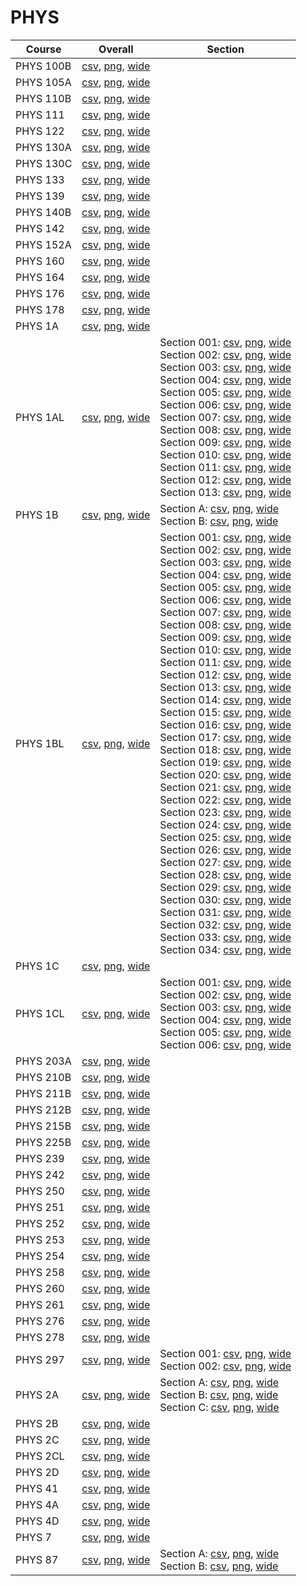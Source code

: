 # PHYS

| Course | Overall | Section |
| ------ | ------- | ------- |
| PHYS 100B | [csv](https://github.com/UCSD-Historical-Enrollment-Data/2024Winter/blob/main/overall/PHYS%20100B.csv), [png](https://raw.githubusercontent.com/UCSD-Historical-Enrollment-Data/2024Winter/main/plot_overall/PHYS%20100B.png), [wide](https://raw.githubusercontent.com/UCSD-Historical-Enrollment-Data/2024Winter/main/plot_overall_wide/PHYS%20100B.png) |  |
| PHYS 105A | [csv](https://github.com/UCSD-Historical-Enrollment-Data/2024Winter/blob/main/overall/PHYS%20105A.csv), [png](https://raw.githubusercontent.com/UCSD-Historical-Enrollment-Data/2024Winter/main/plot_overall/PHYS%20105A.png), [wide](https://raw.githubusercontent.com/UCSD-Historical-Enrollment-Data/2024Winter/main/plot_overall_wide/PHYS%20105A.png) |  |
| PHYS 110B | [csv](https://github.com/UCSD-Historical-Enrollment-Data/2024Winter/blob/main/overall/PHYS%20110B.csv), [png](https://raw.githubusercontent.com/UCSD-Historical-Enrollment-Data/2024Winter/main/plot_overall/PHYS%20110B.png), [wide](https://raw.githubusercontent.com/UCSD-Historical-Enrollment-Data/2024Winter/main/plot_overall_wide/PHYS%20110B.png) |  |
| PHYS 111 | [csv](https://github.com/UCSD-Historical-Enrollment-Data/2024Winter/blob/main/overall/PHYS%20111.csv), [png](https://raw.githubusercontent.com/UCSD-Historical-Enrollment-Data/2024Winter/main/plot_overall/PHYS%20111.png), [wide](https://raw.githubusercontent.com/UCSD-Historical-Enrollment-Data/2024Winter/main/plot_overall_wide/PHYS%20111.png) |  |
| PHYS 122 | [csv](https://github.com/UCSD-Historical-Enrollment-Data/2024Winter/blob/main/overall/PHYS%20122.csv), [png](https://raw.githubusercontent.com/UCSD-Historical-Enrollment-Data/2024Winter/main/plot_overall/PHYS%20122.png), [wide](https://raw.githubusercontent.com/UCSD-Historical-Enrollment-Data/2024Winter/main/plot_overall_wide/PHYS%20122.png) |  |
| PHYS 130A | [csv](https://github.com/UCSD-Historical-Enrollment-Data/2024Winter/blob/main/overall/PHYS%20130A.csv), [png](https://raw.githubusercontent.com/UCSD-Historical-Enrollment-Data/2024Winter/main/plot_overall/PHYS%20130A.png), [wide](https://raw.githubusercontent.com/UCSD-Historical-Enrollment-Data/2024Winter/main/plot_overall_wide/PHYS%20130A.png) |  |
| PHYS 130C | [csv](https://github.com/UCSD-Historical-Enrollment-Data/2024Winter/blob/main/overall/PHYS%20130C.csv), [png](https://raw.githubusercontent.com/UCSD-Historical-Enrollment-Data/2024Winter/main/plot_overall/PHYS%20130C.png), [wide](https://raw.githubusercontent.com/UCSD-Historical-Enrollment-Data/2024Winter/main/plot_overall_wide/PHYS%20130C.png) |  |
| PHYS 133 | [csv](https://github.com/UCSD-Historical-Enrollment-Data/2024Winter/blob/main/overall/PHYS%20133.csv), [png](https://raw.githubusercontent.com/UCSD-Historical-Enrollment-Data/2024Winter/main/plot_overall/PHYS%20133.png), [wide](https://raw.githubusercontent.com/UCSD-Historical-Enrollment-Data/2024Winter/main/plot_overall_wide/PHYS%20133.png) |  |
| PHYS 139 | [csv](https://github.com/UCSD-Historical-Enrollment-Data/2024Winter/blob/main/overall/PHYS%20139.csv), [png](https://raw.githubusercontent.com/UCSD-Historical-Enrollment-Data/2024Winter/main/plot_overall/PHYS%20139.png), [wide](https://raw.githubusercontent.com/UCSD-Historical-Enrollment-Data/2024Winter/main/plot_overall_wide/PHYS%20139.png) |  |
| PHYS 140B | [csv](https://github.com/UCSD-Historical-Enrollment-Data/2024Winter/blob/main/overall/PHYS%20140B.csv), [png](https://raw.githubusercontent.com/UCSD-Historical-Enrollment-Data/2024Winter/main/plot_overall/PHYS%20140B.png), [wide](https://raw.githubusercontent.com/UCSD-Historical-Enrollment-Data/2024Winter/main/plot_overall_wide/PHYS%20140B.png) |  |
| PHYS 142 | [csv](https://github.com/UCSD-Historical-Enrollment-Data/2024Winter/blob/main/overall/PHYS%20142.csv), [png](https://raw.githubusercontent.com/UCSD-Historical-Enrollment-Data/2024Winter/main/plot_overall/PHYS%20142.png), [wide](https://raw.githubusercontent.com/UCSD-Historical-Enrollment-Data/2024Winter/main/plot_overall_wide/PHYS%20142.png) |  |
| PHYS 152A | [csv](https://github.com/UCSD-Historical-Enrollment-Data/2024Winter/blob/main/overall/PHYS%20152A.csv), [png](https://raw.githubusercontent.com/UCSD-Historical-Enrollment-Data/2024Winter/main/plot_overall/PHYS%20152A.png), [wide](https://raw.githubusercontent.com/UCSD-Historical-Enrollment-Data/2024Winter/main/plot_overall_wide/PHYS%20152A.png) |  |
| PHYS 160 | [csv](https://github.com/UCSD-Historical-Enrollment-Data/2024Winter/blob/main/overall/PHYS%20160.csv), [png](https://raw.githubusercontent.com/UCSD-Historical-Enrollment-Data/2024Winter/main/plot_overall/PHYS%20160.png), [wide](https://raw.githubusercontent.com/UCSD-Historical-Enrollment-Data/2024Winter/main/plot_overall_wide/PHYS%20160.png) |  |
| PHYS 164 | [csv](https://github.com/UCSD-Historical-Enrollment-Data/2024Winter/blob/main/overall/PHYS%20164.csv), [png](https://raw.githubusercontent.com/UCSD-Historical-Enrollment-Data/2024Winter/main/plot_overall/PHYS%20164.png), [wide](https://raw.githubusercontent.com/UCSD-Historical-Enrollment-Data/2024Winter/main/plot_overall_wide/PHYS%20164.png) |  |
| PHYS 176 | [csv](https://github.com/UCSD-Historical-Enrollment-Data/2024Winter/blob/main/overall/PHYS%20176.csv), [png](https://raw.githubusercontent.com/UCSD-Historical-Enrollment-Data/2024Winter/main/plot_overall/PHYS%20176.png), [wide](https://raw.githubusercontent.com/UCSD-Historical-Enrollment-Data/2024Winter/main/plot_overall_wide/PHYS%20176.png) |  |
| PHYS 178 | [csv](https://github.com/UCSD-Historical-Enrollment-Data/2024Winter/blob/main/overall/PHYS%20178.csv), [png](https://raw.githubusercontent.com/UCSD-Historical-Enrollment-Data/2024Winter/main/plot_overall/PHYS%20178.png), [wide](https://raw.githubusercontent.com/UCSD-Historical-Enrollment-Data/2024Winter/main/plot_overall_wide/PHYS%20178.png) |  |
| PHYS 1A | [csv](https://github.com/UCSD-Historical-Enrollment-Data/2024Winter/blob/main/overall/PHYS%201A.csv), [png](https://raw.githubusercontent.com/UCSD-Historical-Enrollment-Data/2024Winter/main/plot_overall/PHYS%201A.png), [wide](https://raw.githubusercontent.com/UCSD-Historical-Enrollment-Data/2024Winter/main/plot_overall_wide/PHYS%201A.png) |  |
| PHYS 1AL | [csv](https://github.com/UCSD-Historical-Enrollment-Data/2024Winter/blob/main/overall/PHYS%201AL.csv), [png](https://raw.githubusercontent.com/UCSD-Historical-Enrollment-Data/2024Winter/main/plot_overall/PHYS%201AL.png), [wide](https://raw.githubusercontent.com/UCSD-Historical-Enrollment-Data/2024Winter/main/plot_overall_wide/PHYS%201AL.png) | Section 001: [csv](https://github.com/UCSD-Historical-Enrollment-Data/2024Winter/blob/main/section/PHYS%201AL_001.csv), [png](https://raw.githubusercontent.com/UCSD-Historical-Enrollment-Data/2024Winter/main/plot_section/PHYS%201AL_001.png), [wide](https://raw.githubusercontent.com/UCSD-Historical-Enrollment-Data/2024Winter/main/plot_section_wide/PHYS%201AL_001.png)<br>Section 002: [csv](https://github.com/UCSD-Historical-Enrollment-Data/2024Winter/blob/main/section/PHYS%201AL_002.csv), [png](https://raw.githubusercontent.com/UCSD-Historical-Enrollment-Data/2024Winter/main/plot_section/PHYS%201AL_002.png), [wide](https://raw.githubusercontent.com/UCSD-Historical-Enrollment-Data/2024Winter/main/plot_section_wide/PHYS%201AL_002.png)<br>Section 003: [csv](https://github.com/UCSD-Historical-Enrollment-Data/2024Winter/blob/main/section/PHYS%201AL_003.csv), [png](https://raw.githubusercontent.com/UCSD-Historical-Enrollment-Data/2024Winter/main/plot_section/PHYS%201AL_003.png), [wide](https://raw.githubusercontent.com/UCSD-Historical-Enrollment-Data/2024Winter/main/plot_section_wide/PHYS%201AL_003.png)<br>Section 004: [csv](https://github.com/UCSD-Historical-Enrollment-Data/2024Winter/blob/main/section/PHYS%201AL_004.csv), [png](https://raw.githubusercontent.com/UCSD-Historical-Enrollment-Data/2024Winter/main/plot_section/PHYS%201AL_004.png), [wide](https://raw.githubusercontent.com/UCSD-Historical-Enrollment-Data/2024Winter/main/plot_section_wide/PHYS%201AL_004.png)<br>Section 005: [csv](https://github.com/UCSD-Historical-Enrollment-Data/2024Winter/blob/main/section/PHYS%201AL_005.csv), [png](https://raw.githubusercontent.com/UCSD-Historical-Enrollment-Data/2024Winter/main/plot_section/PHYS%201AL_005.png), [wide](https://raw.githubusercontent.com/UCSD-Historical-Enrollment-Data/2024Winter/main/plot_section_wide/PHYS%201AL_005.png)<br>Section 006: [csv](https://github.com/UCSD-Historical-Enrollment-Data/2024Winter/blob/main/section/PHYS%201AL_006.csv), [png](https://raw.githubusercontent.com/UCSD-Historical-Enrollment-Data/2024Winter/main/plot_section/PHYS%201AL_006.png), [wide](https://raw.githubusercontent.com/UCSD-Historical-Enrollment-Data/2024Winter/main/plot_section_wide/PHYS%201AL_006.png)<br>Section 007: [csv](https://github.com/UCSD-Historical-Enrollment-Data/2024Winter/blob/main/section/PHYS%201AL_007.csv), [png](https://raw.githubusercontent.com/UCSD-Historical-Enrollment-Data/2024Winter/main/plot_section/PHYS%201AL_007.png), [wide](https://raw.githubusercontent.com/UCSD-Historical-Enrollment-Data/2024Winter/main/plot_section_wide/PHYS%201AL_007.png)<br>Section 008: [csv](https://github.com/UCSD-Historical-Enrollment-Data/2024Winter/blob/main/section/PHYS%201AL_008.csv), [png](https://raw.githubusercontent.com/UCSD-Historical-Enrollment-Data/2024Winter/main/plot_section/PHYS%201AL_008.png), [wide](https://raw.githubusercontent.com/UCSD-Historical-Enrollment-Data/2024Winter/main/plot_section_wide/PHYS%201AL_008.png)<br>Section 009: [csv](https://github.com/UCSD-Historical-Enrollment-Data/2024Winter/blob/main/section/PHYS%201AL_009.csv), [png](https://raw.githubusercontent.com/UCSD-Historical-Enrollment-Data/2024Winter/main/plot_section/PHYS%201AL_009.png), [wide](https://raw.githubusercontent.com/UCSD-Historical-Enrollment-Data/2024Winter/main/plot_section_wide/PHYS%201AL_009.png)<br>Section 010: [csv](https://github.com/UCSD-Historical-Enrollment-Data/2024Winter/blob/main/section/PHYS%201AL_010.csv), [png](https://raw.githubusercontent.com/UCSD-Historical-Enrollment-Data/2024Winter/main/plot_section/PHYS%201AL_010.png), [wide](https://raw.githubusercontent.com/UCSD-Historical-Enrollment-Data/2024Winter/main/plot_section_wide/PHYS%201AL_010.png)<br>Section 011: [csv](https://github.com/UCSD-Historical-Enrollment-Data/2024Winter/blob/main/section/PHYS%201AL_011.csv), [png](https://raw.githubusercontent.com/UCSD-Historical-Enrollment-Data/2024Winter/main/plot_section/PHYS%201AL_011.png), [wide](https://raw.githubusercontent.com/UCSD-Historical-Enrollment-Data/2024Winter/main/plot_section_wide/PHYS%201AL_011.png)<br>Section 012: [csv](https://github.com/UCSD-Historical-Enrollment-Data/2024Winter/blob/main/section/PHYS%201AL_012.csv), [png](https://raw.githubusercontent.com/UCSD-Historical-Enrollment-Data/2024Winter/main/plot_section/PHYS%201AL_012.png), [wide](https://raw.githubusercontent.com/UCSD-Historical-Enrollment-Data/2024Winter/main/plot_section_wide/PHYS%201AL_012.png)<br>Section 013: [csv](https://github.com/UCSD-Historical-Enrollment-Data/2024Winter/blob/main/section/PHYS%201AL_013.csv), [png](https://raw.githubusercontent.com/UCSD-Historical-Enrollment-Data/2024Winter/main/plot_section/PHYS%201AL_013.png), [wide](https://raw.githubusercontent.com/UCSD-Historical-Enrollment-Data/2024Winter/main/plot_section_wide/PHYS%201AL_013.png) |
| PHYS 1B | [csv](https://github.com/UCSD-Historical-Enrollment-Data/2024Winter/blob/main/overall/PHYS%201B.csv), [png](https://raw.githubusercontent.com/UCSD-Historical-Enrollment-Data/2024Winter/main/plot_overall/PHYS%201B.png), [wide](https://raw.githubusercontent.com/UCSD-Historical-Enrollment-Data/2024Winter/main/plot_overall_wide/PHYS%201B.png) | Section A: [csv](https://github.com/UCSD-Historical-Enrollment-Data/2024Winter/blob/main/section/PHYS%201B_A.csv), [png](https://raw.githubusercontent.com/UCSD-Historical-Enrollment-Data/2024Winter/main/plot_section/PHYS%201B_A.png), [wide](https://raw.githubusercontent.com/UCSD-Historical-Enrollment-Data/2024Winter/main/plot_section_wide/PHYS%201B_A.png)<br>Section B: [csv](https://github.com/UCSD-Historical-Enrollment-Data/2024Winter/blob/main/section/PHYS%201B_B.csv), [png](https://raw.githubusercontent.com/UCSD-Historical-Enrollment-Data/2024Winter/main/plot_section/PHYS%201B_B.png), [wide](https://raw.githubusercontent.com/UCSD-Historical-Enrollment-Data/2024Winter/main/plot_section_wide/PHYS%201B_B.png) |
| PHYS 1BL | [csv](https://github.com/UCSD-Historical-Enrollment-Data/2024Winter/blob/main/overall/PHYS%201BL.csv), [png](https://raw.githubusercontent.com/UCSD-Historical-Enrollment-Data/2024Winter/main/plot_overall/PHYS%201BL.png), [wide](https://raw.githubusercontent.com/UCSD-Historical-Enrollment-Data/2024Winter/main/plot_overall_wide/PHYS%201BL.png) | Section 001: [csv](https://github.com/UCSD-Historical-Enrollment-Data/2024Winter/blob/main/section/PHYS%201BL_001.csv), [png](https://raw.githubusercontent.com/UCSD-Historical-Enrollment-Data/2024Winter/main/plot_section/PHYS%201BL_001.png), [wide](https://raw.githubusercontent.com/UCSD-Historical-Enrollment-Data/2024Winter/main/plot_section_wide/PHYS%201BL_001.png)<br>Section 002: [csv](https://github.com/UCSD-Historical-Enrollment-Data/2024Winter/blob/main/section/PHYS%201BL_002.csv), [png](https://raw.githubusercontent.com/UCSD-Historical-Enrollment-Data/2024Winter/main/plot_section/PHYS%201BL_002.png), [wide](https://raw.githubusercontent.com/UCSD-Historical-Enrollment-Data/2024Winter/main/plot_section_wide/PHYS%201BL_002.png)<br>Section 003: [csv](https://github.com/UCSD-Historical-Enrollment-Data/2024Winter/blob/main/section/PHYS%201BL_003.csv), [png](https://raw.githubusercontent.com/UCSD-Historical-Enrollment-Data/2024Winter/main/plot_section/PHYS%201BL_003.png), [wide](https://raw.githubusercontent.com/UCSD-Historical-Enrollment-Data/2024Winter/main/plot_section_wide/PHYS%201BL_003.png)<br>Section 004: [csv](https://github.com/UCSD-Historical-Enrollment-Data/2024Winter/blob/main/section/PHYS%201BL_004.csv), [png](https://raw.githubusercontent.com/UCSD-Historical-Enrollment-Data/2024Winter/main/plot_section/PHYS%201BL_004.png), [wide](https://raw.githubusercontent.com/UCSD-Historical-Enrollment-Data/2024Winter/main/plot_section_wide/PHYS%201BL_004.png)<br>Section 005: [csv](https://github.com/UCSD-Historical-Enrollment-Data/2024Winter/blob/main/section/PHYS%201BL_005.csv), [png](https://raw.githubusercontent.com/UCSD-Historical-Enrollment-Data/2024Winter/main/plot_section/PHYS%201BL_005.png), [wide](https://raw.githubusercontent.com/UCSD-Historical-Enrollment-Data/2024Winter/main/plot_section_wide/PHYS%201BL_005.png)<br>Section 006: [csv](https://github.com/UCSD-Historical-Enrollment-Data/2024Winter/blob/main/section/PHYS%201BL_006.csv), [png](https://raw.githubusercontent.com/UCSD-Historical-Enrollment-Data/2024Winter/main/plot_section/PHYS%201BL_006.png), [wide](https://raw.githubusercontent.com/UCSD-Historical-Enrollment-Data/2024Winter/main/plot_section_wide/PHYS%201BL_006.png)<br>Section 007: [csv](https://github.com/UCSD-Historical-Enrollment-Data/2024Winter/blob/main/section/PHYS%201BL_007.csv), [png](https://raw.githubusercontent.com/UCSD-Historical-Enrollment-Data/2024Winter/main/plot_section/PHYS%201BL_007.png), [wide](https://raw.githubusercontent.com/UCSD-Historical-Enrollment-Data/2024Winter/main/plot_section_wide/PHYS%201BL_007.png)<br>Section 008: [csv](https://github.com/UCSD-Historical-Enrollment-Data/2024Winter/blob/main/section/PHYS%201BL_008.csv), [png](https://raw.githubusercontent.com/UCSD-Historical-Enrollment-Data/2024Winter/main/plot_section/PHYS%201BL_008.png), [wide](https://raw.githubusercontent.com/UCSD-Historical-Enrollment-Data/2024Winter/main/plot_section_wide/PHYS%201BL_008.png)<br>Section 009: [csv](https://github.com/UCSD-Historical-Enrollment-Data/2024Winter/blob/main/section/PHYS%201BL_009.csv), [png](https://raw.githubusercontent.com/UCSD-Historical-Enrollment-Data/2024Winter/main/plot_section/PHYS%201BL_009.png), [wide](https://raw.githubusercontent.com/UCSD-Historical-Enrollment-Data/2024Winter/main/plot_section_wide/PHYS%201BL_009.png)<br>Section 010: [csv](https://github.com/UCSD-Historical-Enrollment-Data/2024Winter/blob/main/section/PHYS%201BL_010.csv), [png](https://raw.githubusercontent.com/UCSD-Historical-Enrollment-Data/2024Winter/main/plot_section/PHYS%201BL_010.png), [wide](https://raw.githubusercontent.com/UCSD-Historical-Enrollment-Data/2024Winter/main/plot_section_wide/PHYS%201BL_010.png)<br>Section 011: [csv](https://github.com/UCSD-Historical-Enrollment-Data/2024Winter/blob/main/section/PHYS%201BL_011.csv), [png](https://raw.githubusercontent.com/UCSD-Historical-Enrollment-Data/2024Winter/main/plot_section/PHYS%201BL_011.png), [wide](https://raw.githubusercontent.com/UCSD-Historical-Enrollment-Data/2024Winter/main/plot_section_wide/PHYS%201BL_011.png)<br>Section 012: [csv](https://github.com/UCSD-Historical-Enrollment-Data/2024Winter/blob/main/section/PHYS%201BL_012.csv), [png](https://raw.githubusercontent.com/UCSD-Historical-Enrollment-Data/2024Winter/main/plot_section/PHYS%201BL_012.png), [wide](https://raw.githubusercontent.com/UCSD-Historical-Enrollment-Data/2024Winter/main/plot_section_wide/PHYS%201BL_012.png)<br>Section 013: [csv](https://github.com/UCSD-Historical-Enrollment-Data/2024Winter/blob/main/section/PHYS%201BL_013.csv), [png](https://raw.githubusercontent.com/UCSD-Historical-Enrollment-Data/2024Winter/main/plot_section/PHYS%201BL_013.png), [wide](https://raw.githubusercontent.com/UCSD-Historical-Enrollment-Data/2024Winter/main/plot_section_wide/PHYS%201BL_013.png)<br>Section 014: [csv](https://github.com/UCSD-Historical-Enrollment-Data/2024Winter/blob/main/section/PHYS%201BL_014.csv), [png](https://raw.githubusercontent.com/UCSD-Historical-Enrollment-Data/2024Winter/main/plot_section/PHYS%201BL_014.png), [wide](https://raw.githubusercontent.com/UCSD-Historical-Enrollment-Data/2024Winter/main/plot_section_wide/PHYS%201BL_014.png)<br>Section 015: [csv](https://github.com/UCSD-Historical-Enrollment-Data/2024Winter/blob/main/section/PHYS%201BL_015.csv), [png](https://raw.githubusercontent.com/UCSD-Historical-Enrollment-Data/2024Winter/main/plot_section/PHYS%201BL_015.png), [wide](https://raw.githubusercontent.com/UCSD-Historical-Enrollment-Data/2024Winter/main/plot_section_wide/PHYS%201BL_015.png)<br>Section 016: [csv](https://github.com/UCSD-Historical-Enrollment-Data/2024Winter/blob/main/section/PHYS%201BL_016.csv), [png](https://raw.githubusercontent.com/UCSD-Historical-Enrollment-Data/2024Winter/main/plot_section/PHYS%201BL_016.png), [wide](https://raw.githubusercontent.com/UCSD-Historical-Enrollment-Data/2024Winter/main/plot_section_wide/PHYS%201BL_016.png)<br>Section 017: [csv](https://github.com/UCSD-Historical-Enrollment-Data/2024Winter/blob/main/section/PHYS%201BL_017.csv), [png](https://raw.githubusercontent.com/UCSD-Historical-Enrollment-Data/2024Winter/main/plot_section/PHYS%201BL_017.png), [wide](https://raw.githubusercontent.com/UCSD-Historical-Enrollment-Data/2024Winter/main/plot_section_wide/PHYS%201BL_017.png)<br>Section 018: [csv](https://github.com/UCSD-Historical-Enrollment-Data/2024Winter/blob/main/section/PHYS%201BL_018.csv), [png](https://raw.githubusercontent.com/UCSD-Historical-Enrollment-Data/2024Winter/main/plot_section/PHYS%201BL_018.png), [wide](https://raw.githubusercontent.com/UCSD-Historical-Enrollment-Data/2024Winter/main/plot_section_wide/PHYS%201BL_018.png)<br>Section 019: [csv](https://github.com/UCSD-Historical-Enrollment-Data/2024Winter/blob/main/section/PHYS%201BL_019.csv), [png](https://raw.githubusercontent.com/UCSD-Historical-Enrollment-Data/2024Winter/main/plot_section/PHYS%201BL_019.png), [wide](https://raw.githubusercontent.com/UCSD-Historical-Enrollment-Data/2024Winter/main/plot_section_wide/PHYS%201BL_019.png)<br>Section 020: [csv](https://github.com/UCSD-Historical-Enrollment-Data/2024Winter/blob/main/section/PHYS%201BL_020.csv), [png](https://raw.githubusercontent.com/UCSD-Historical-Enrollment-Data/2024Winter/main/plot_section/PHYS%201BL_020.png), [wide](https://raw.githubusercontent.com/UCSD-Historical-Enrollment-Data/2024Winter/main/plot_section_wide/PHYS%201BL_020.png)<br>Section 021: [csv](https://github.com/UCSD-Historical-Enrollment-Data/2024Winter/blob/main/section/PHYS%201BL_021.csv), [png](https://raw.githubusercontent.com/UCSD-Historical-Enrollment-Data/2024Winter/main/plot_section/PHYS%201BL_021.png), [wide](https://raw.githubusercontent.com/UCSD-Historical-Enrollment-Data/2024Winter/main/plot_section_wide/PHYS%201BL_021.png)<br>Section 022: [csv](https://github.com/UCSD-Historical-Enrollment-Data/2024Winter/blob/main/section/PHYS%201BL_022.csv), [png](https://raw.githubusercontent.com/UCSD-Historical-Enrollment-Data/2024Winter/main/plot_section/PHYS%201BL_022.png), [wide](https://raw.githubusercontent.com/UCSD-Historical-Enrollment-Data/2024Winter/main/plot_section_wide/PHYS%201BL_022.png)<br>Section 023: [csv](https://github.com/UCSD-Historical-Enrollment-Data/2024Winter/blob/main/section/PHYS%201BL_023.csv), [png](https://raw.githubusercontent.com/UCSD-Historical-Enrollment-Data/2024Winter/main/plot_section/PHYS%201BL_023.png), [wide](https://raw.githubusercontent.com/UCSD-Historical-Enrollment-Data/2024Winter/main/plot_section_wide/PHYS%201BL_023.png)<br>Section 024: [csv](https://github.com/UCSD-Historical-Enrollment-Data/2024Winter/blob/main/section/PHYS%201BL_024.csv), [png](https://raw.githubusercontent.com/UCSD-Historical-Enrollment-Data/2024Winter/main/plot_section/PHYS%201BL_024.png), [wide](https://raw.githubusercontent.com/UCSD-Historical-Enrollment-Data/2024Winter/main/plot_section_wide/PHYS%201BL_024.png)<br>Section 025: [csv](https://github.com/UCSD-Historical-Enrollment-Data/2024Winter/blob/main/section/PHYS%201BL_025.csv), [png](https://raw.githubusercontent.com/UCSD-Historical-Enrollment-Data/2024Winter/main/plot_section/PHYS%201BL_025.png), [wide](https://raw.githubusercontent.com/UCSD-Historical-Enrollment-Data/2024Winter/main/plot_section_wide/PHYS%201BL_025.png)<br>Section 026: [csv](https://github.com/UCSD-Historical-Enrollment-Data/2024Winter/blob/main/section/PHYS%201BL_026.csv), [png](https://raw.githubusercontent.com/UCSD-Historical-Enrollment-Data/2024Winter/main/plot_section/PHYS%201BL_026.png), [wide](https://raw.githubusercontent.com/UCSD-Historical-Enrollment-Data/2024Winter/main/plot_section_wide/PHYS%201BL_026.png)<br>Section 027: [csv](https://github.com/UCSD-Historical-Enrollment-Data/2024Winter/blob/main/section/PHYS%201BL_027.csv), [png](https://raw.githubusercontent.com/UCSD-Historical-Enrollment-Data/2024Winter/main/plot_section/PHYS%201BL_027.png), [wide](https://raw.githubusercontent.com/UCSD-Historical-Enrollment-Data/2024Winter/main/plot_section_wide/PHYS%201BL_027.png)<br>Section 028: [csv](https://github.com/UCSD-Historical-Enrollment-Data/2024Winter/blob/main/section/PHYS%201BL_028.csv), [png](https://raw.githubusercontent.com/UCSD-Historical-Enrollment-Data/2024Winter/main/plot_section/PHYS%201BL_028.png), [wide](https://raw.githubusercontent.com/UCSD-Historical-Enrollment-Data/2024Winter/main/plot_section_wide/PHYS%201BL_028.png)<br>Section 029: [csv](https://github.com/UCSD-Historical-Enrollment-Data/2024Winter/blob/main/section/PHYS%201BL_029.csv), [png](https://raw.githubusercontent.com/UCSD-Historical-Enrollment-Data/2024Winter/main/plot_section/PHYS%201BL_029.png), [wide](https://raw.githubusercontent.com/UCSD-Historical-Enrollment-Data/2024Winter/main/plot_section_wide/PHYS%201BL_029.png)<br>Section 030: [csv](https://github.com/UCSD-Historical-Enrollment-Data/2024Winter/blob/main/section/PHYS%201BL_030.csv), [png](https://raw.githubusercontent.com/UCSD-Historical-Enrollment-Data/2024Winter/main/plot_section/PHYS%201BL_030.png), [wide](https://raw.githubusercontent.com/UCSD-Historical-Enrollment-Data/2024Winter/main/plot_section_wide/PHYS%201BL_030.png)<br>Section 031: [csv](https://github.com/UCSD-Historical-Enrollment-Data/2024Winter/blob/main/section/PHYS%201BL_031.csv), [png](https://raw.githubusercontent.com/UCSD-Historical-Enrollment-Data/2024Winter/main/plot_section/PHYS%201BL_031.png), [wide](https://raw.githubusercontent.com/UCSD-Historical-Enrollment-Data/2024Winter/main/plot_section_wide/PHYS%201BL_031.png)<br>Section 032: [csv](https://github.com/UCSD-Historical-Enrollment-Data/2024Winter/blob/main/section/PHYS%201BL_032.csv), [png](https://raw.githubusercontent.com/UCSD-Historical-Enrollment-Data/2024Winter/main/plot_section/PHYS%201BL_032.png), [wide](https://raw.githubusercontent.com/UCSD-Historical-Enrollment-Data/2024Winter/main/plot_section_wide/PHYS%201BL_032.png)<br>Section 033: [csv](https://github.com/UCSD-Historical-Enrollment-Data/2024Winter/blob/main/section/PHYS%201BL_033.csv), [png](https://raw.githubusercontent.com/UCSD-Historical-Enrollment-Data/2024Winter/main/plot_section/PHYS%201BL_033.png), [wide](https://raw.githubusercontent.com/UCSD-Historical-Enrollment-Data/2024Winter/main/plot_section_wide/PHYS%201BL_033.png)<br>Section 034: [csv](https://github.com/UCSD-Historical-Enrollment-Data/2024Winter/blob/main/section/PHYS%201BL_034.csv), [png](https://raw.githubusercontent.com/UCSD-Historical-Enrollment-Data/2024Winter/main/plot_section/PHYS%201BL_034.png), [wide](https://raw.githubusercontent.com/UCSD-Historical-Enrollment-Data/2024Winter/main/plot_section_wide/PHYS%201BL_034.png) |
| PHYS 1C | [csv](https://github.com/UCSD-Historical-Enrollment-Data/2024Winter/blob/main/overall/PHYS%201C.csv), [png](https://raw.githubusercontent.com/UCSD-Historical-Enrollment-Data/2024Winter/main/plot_overall/PHYS%201C.png), [wide](https://raw.githubusercontent.com/UCSD-Historical-Enrollment-Data/2024Winter/main/plot_overall_wide/PHYS%201C.png) |  |
| PHYS 1CL | [csv](https://github.com/UCSD-Historical-Enrollment-Data/2024Winter/blob/main/overall/PHYS%201CL.csv), [png](https://raw.githubusercontent.com/UCSD-Historical-Enrollment-Data/2024Winter/main/plot_overall/PHYS%201CL.png), [wide](https://raw.githubusercontent.com/UCSD-Historical-Enrollment-Data/2024Winter/main/plot_overall_wide/PHYS%201CL.png) | Section 001: [csv](https://github.com/UCSD-Historical-Enrollment-Data/2024Winter/blob/main/section/PHYS%201CL_001.csv), [png](https://raw.githubusercontent.com/UCSD-Historical-Enrollment-Data/2024Winter/main/plot_section/PHYS%201CL_001.png), [wide](https://raw.githubusercontent.com/UCSD-Historical-Enrollment-Data/2024Winter/main/plot_section_wide/PHYS%201CL_001.png)<br>Section 002: [csv](https://github.com/UCSD-Historical-Enrollment-Data/2024Winter/blob/main/section/PHYS%201CL_002.csv), [png](https://raw.githubusercontent.com/UCSD-Historical-Enrollment-Data/2024Winter/main/plot_section/PHYS%201CL_002.png), [wide](https://raw.githubusercontent.com/UCSD-Historical-Enrollment-Data/2024Winter/main/plot_section_wide/PHYS%201CL_002.png)<br>Section 003: [csv](https://github.com/UCSD-Historical-Enrollment-Data/2024Winter/blob/main/section/PHYS%201CL_003.csv), [png](https://raw.githubusercontent.com/UCSD-Historical-Enrollment-Data/2024Winter/main/plot_section/PHYS%201CL_003.png), [wide](https://raw.githubusercontent.com/UCSD-Historical-Enrollment-Data/2024Winter/main/plot_section_wide/PHYS%201CL_003.png)<br>Section 004: [csv](https://github.com/UCSD-Historical-Enrollment-Data/2024Winter/blob/main/section/PHYS%201CL_004.csv), [png](https://raw.githubusercontent.com/UCSD-Historical-Enrollment-Data/2024Winter/main/plot_section/PHYS%201CL_004.png), [wide](https://raw.githubusercontent.com/UCSD-Historical-Enrollment-Data/2024Winter/main/plot_section_wide/PHYS%201CL_004.png)<br>Section 005: [csv](https://github.com/UCSD-Historical-Enrollment-Data/2024Winter/blob/main/section/PHYS%201CL_005.csv), [png](https://raw.githubusercontent.com/UCSD-Historical-Enrollment-Data/2024Winter/main/plot_section/PHYS%201CL_005.png), [wide](https://raw.githubusercontent.com/UCSD-Historical-Enrollment-Data/2024Winter/main/plot_section_wide/PHYS%201CL_005.png)<br>Section 006: [csv](https://github.com/UCSD-Historical-Enrollment-Data/2024Winter/blob/main/section/PHYS%201CL_006.csv), [png](https://raw.githubusercontent.com/UCSD-Historical-Enrollment-Data/2024Winter/main/plot_section/PHYS%201CL_006.png), [wide](https://raw.githubusercontent.com/UCSD-Historical-Enrollment-Data/2024Winter/main/plot_section_wide/PHYS%201CL_006.png) |
| PHYS 203A | [csv](https://github.com/UCSD-Historical-Enrollment-Data/2024Winter/blob/main/overall/PHYS%20203A.csv), [png](https://raw.githubusercontent.com/UCSD-Historical-Enrollment-Data/2024Winter/main/plot_overall/PHYS%20203A.png), [wide](https://raw.githubusercontent.com/UCSD-Historical-Enrollment-Data/2024Winter/main/plot_overall_wide/PHYS%20203A.png) |  |
| PHYS 210B | [csv](https://github.com/UCSD-Historical-Enrollment-Data/2024Winter/blob/main/overall/PHYS%20210B.csv), [png](https://raw.githubusercontent.com/UCSD-Historical-Enrollment-Data/2024Winter/main/plot_overall/PHYS%20210B.png), [wide](https://raw.githubusercontent.com/UCSD-Historical-Enrollment-Data/2024Winter/main/plot_overall_wide/PHYS%20210B.png) |  |
| PHYS 211B | [csv](https://github.com/UCSD-Historical-Enrollment-Data/2024Winter/blob/main/overall/PHYS%20211B.csv), [png](https://raw.githubusercontent.com/UCSD-Historical-Enrollment-Data/2024Winter/main/plot_overall/PHYS%20211B.png), [wide](https://raw.githubusercontent.com/UCSD-Historical-Enrollment-Data/2024Winter/main/plot_overall_wide/PHYS%20211B.png) |  |
| PHYS 212B | [csv](https://github.com/UCSD-Historical-Enrollment-Data/2024Winter/blob/main/overall/PHYS%20212B.csv), [png](https://raw.githubusercontent.com/UCSD-Historical-Enrollment-Data/2024Winter/main/plot_overall/PHYS%20212B.png), [wide](https://raw.githubusercontent.com/UCSD-Historical-Enrollment-Data/2024Winter/main/plot_overall_wide/PHYS%20212B.png) |  |
| PHYS 215B | [csv](https://github.com/UCSD-Historical-Enrollment-Data/2024Winter/blob/main/overall/PHYS%20215B.csv), [png](https://raw.githubusercontent.com/UCSD-Historical-Enrollment-Data/2024Winter/main/plot_overall/PHYS%20215B.png), [wide](https://raw.githubusercontent.com/UCSD-Historical-Enrollment-Data/2024Winter/main/plot_overall_wide/PHYS%20215B.png) |  |
| PHYS 225B | [csv](https://github.com/UCSD-Historical-Enrollment-Data/2024Winter/blob/main/overall/PHYS%20225B.csv), [png](https://raw.githubusercontent.com/UCSD-Historical-Enrollment-Data/2024Winter/main/plot_overall/PHYS%20225B.png), [wide](https://raw.githubusercontent.com/UCSD-Historical-Enrollment-Data/2024Winter/main/plot_overall_wide/PHYS%20225B.png) |  |
| PHYS 239 | [csv](https://github.com/UCSD-Historical-Enrollment-Data/2024Winter/blob/main/overall/PHYS%20239.csv), [png](https://raw.githubusercontent.com/UCSD-Historical-Enrollment-Data/2024Winter/main/plot_overall/PHYS%20239.png), [wide](https://raw.githubusercontent.com/UCSD-Historical-Enrollment-Data/2024Winter/main/plot_overall_wide/PHYS%20239.png) |  |
| PHYS 242 | [csv](https://github.com/UCSD-Historical-Enrollment-Data/2024Winter/blob/main/overall/PHYS%20242.csv), [png](https://raw.githubusercontent.com/UCSD-Historical-Enrollment-Data/2024Winter/main/plot_overall/PHYS%20242.png), [wide](https://raw.githubusercontent.com/UCSD-Historical-Enrollment-Data/2024Winter/main/plot_overall_wide/PHYS%20242.png) |  |
| PHYS 250 | [csv](https://github.com/UCSD-Historical-Enrollment-Data/2024Winter/blob/main/overall/PHYS%20250.csv), [png](https://raw.githubusercontent.com/UCSD-Historical-Enrollment-Data/2024Winter/main/plot_overall/PHYS%20250.png), [wide](https://raw.githubusercontent.com/UCSD-Historical-Enrollment-Data/2024Winter/main/plot_overall_wide/PHYS%20250.png) |  |
| PHYS 251 | [csv](https://github.com/UCSD-Historical-Enrollment-Data/2024Winter/blob/main/overall/PHYS%20251.csv), [png](https://raw.githubusercontent.com/UCSD-Historical-Enrollment-Data/2024Winter/main/plot_overall/PHYS%20251.png), [wide](https://raw.githubusercontent.com/UCSD-Historical-Enrollment-Data/2024Winter/main/plot_overall_wide/PHYS%20251.png) |  |
| PHYS 252 | [csv](https://github.com/UCSD-Historical-Enrollment-Data/2024Winter/blob/main/overall/PHYS%20252.csv), [png](https://raw.githubusercontent.com/UCSD-Historical-Enrollment-Data/2024Winter/main/plot_overall/PHYS%20252.png), [wide](https://raw.githubusercontent.com/UCSD-Historical-Enrollment-Data/2024Winter/main/plot_overall_wide/PHYS%20252.png) |  |
| PHYS 253 | [csv](https://github.com/UCSD-Historical-Enrollment-Data/2024Winter/blob/main/overall/PHYS%20253.csv), [png](https://raw.githubusercontent.com/UCSD-Historical-Enrollment-Data/2024Winter/main/plot_overall/PHYS%20253.png), [wide](https://raw.githubusercontent.com/UCSD-Historical-Enrollment-Data/2024Winter/main/plot_overall_wide/PHYS%20253.png) |  |
| PHYS 254 | [csv](https://github.com/UCSD-Historical-Enrollment-Data/2024Winter/blob/main/overall/PHYS%20254.csv), [png](https://raw.githubusercontent.com/UCSD-Historical-Enrollment-Data/2024Winter/main/plot_overall/PHYS%20254.png), [wide](https://raw.githubusercontent.com/UCSD-Historical-Enrollment-Data/2024Winter/main/plot_overall_wide/PHYS%20254.png) |  |
| PHYS 258 | [csv](https://github.com/UCSD-Historical-Enrollment-Data/2024Winter/blob/main/overall/PHYS%20258.csv), [png](https://raw.githubusercontent.com/UCSD-Historical-Enrollment-Data/2024Winter/main/plot_overall/PHYS%20258.png), [wide](https://raw.githubusercontent.com/UCSD-Historical-Enrollment-Data/2024Winter/main/plot_overall_wide/PHYS%20258.png) |  |
| PHYS 260 | [csv](https://github.com/UCSD-Historical-Enrollment-Data/2024Winter/blob/main/overall/PHYS%20260.csv), [png](https://raw.githubusercontent.com/UCSD-Historical-Enrollment-Data/2024Winter/main/plot_overall/PHYS%20260.png), [wide](https://raw.githubusercontent.com/UCSD-Historical-Enrollment-Data/2024Winter/main/plot_overall_wide/PHYS%20260.png) |  |
| PHYS 261 | [csv](https://github.com/UCSD-Historical-Enrollment-Data/2024Winter/blob/main/overall/PHYS%20261.csv), [png](https://raw.githubusercontent.com/UCSD-Historical-Enrollment-Data/2024Winter/main/plot_overall/PHYS%20261.png), [wide](https://raw.githubusercontent.com/UCSD-Historical-Enrollment-Data/2024Winter/main/plot_overall_wide/PHYS%20261.png) |  |
| PHYS 276 | [csv](https://github.com/UCSD-Historical-Enrollment-Data/2024Winter/blob/main/overall/PHYS%20276.csv), [png](https://raw.githubusercontent.com/UCSD-Historical-Enrollment-Data/2024Winter/main/plot_overall/PHYS%20276.png), [wide](https://raw.githubusercontent.com/UCSD-Historical-Enrollment-Data/2024Winter/main/plot_overall_wide/PHYS%20276.png) |  |
| PHYS 278 | [csv](https://github.com/UCSD-Historical-Enrollment-Data/2024Winter/blob/main/overall/PHYS%20278.csv), [png](https://raw.githubusercontent.com/UCSD-Historical-Enrollment-Data/2024Winter/main/plot_overall/PHYS%20278.png), [wide](https://raw.githubusercontent.com/UCSD-Historical-Enrollment-Data/2024Winter/main/plot_overall_wide/PHYS%20278.png) |  |
| PHYS 297 | [csv](https://github.com/UCSD-Historical-Enrollment-Data/2024Winter/blob/main/overall/PHYS%20297.csv), [png](https://raw.githubusercontent.com/UCSD-Historical-Enrollment-Data/2024Winter/main/plot_overall/PHYS%20297.png), [wide](https://raw.githubusercontent.com/UCSD-Historical-Enrollment-Data/2024Winter/main/plot_overall_wide/PHYS%20297.png) | Section 001: [csv](https://github.com/UCSD-Historical-Enrollment-Data/2024Winter/blob/main/section/PHYS%20297_001.csv), [png](https://raw.githubusercontent.com/UCSD-Historical-Enrollment-Data/2024Winter/main/plot_section/PHYS%20297_001.png), [wide](https://raw.githubusercontent.com/UCSD-Historical-Enrollment-Data/2024Winter/main/plot_section_wide/PHYS%20297_001.png)<br>Section 002: [csv](https://github.com/UCSD-Historical-Enrollment-Data/2024Winter/blob/main/section/PHYS%20297_002.csv), [png](https://raw.githubusercontent.com/UCSD-Historical-Enrollment-Data/2024Winter/main/plot_section/PHYS%20297_002.png), [wide](https://raw.githubusercontent.com/UCSD-Historical-Enrollment-Data/2024Winter/main/plot_section_wide/PHYS%20297_002.png) |
| PHYS 2A | [csv](https://github.com/UCSD-Historical-Enrollment-Data/2024Winter/blob/main/overall/PHYS%202A.csv), [png](https://raw.githubusercontent.com/UCSD-Historical-Enrollment-Data/2024Winter/main/plot_overall/PHYS%202A.png), [wide](https://raw.githubusercontent.com/UCSD-Historical-Enrollment-Data/2024Winter/main/plot_overall_wide/PHYS%202A.png) | Section A: [csv](https://github.com/UCSD-Historical-Enrollment-Data/2024Winter/blob/main/section/PHYS%202A_A.csv), [png](https://raw.githubusercontent.com/UCSD-Historical-Enrollment-Data/2024Winter/main/plot_section/PHYS%202A_A.png), [wide](https://raw.githubusercontent.com/UCSD-Historical-Enrollment-Data/2024Winter/main/plot_section_wide/PHYS%202A_A.png)<br>Section B: [csv](https://github.com/UCSD-Historical-Enrollment-Data/2024Winter/blob/main/section/PHYS%202A_B.csv), [png](https://raw.githubusercontent.com/UCSD-Historical-Enrollment-Data/2024Winter/main/plot_section/PHYS%202A_B.png), [wide](https://raw.githubusercontent.com/UCSD-Historical-Enrollment-Data/2024Winter/main/plot_section_wide/PHYS%202A_B.png)<br>Section C: [csv](https://github.com/UCSD-Historical-Enrollment-Data/2024Winter/blob/main/section/PHYS%202A_C.csv), [png](https://raw.githubusercontent.com/UCSD-Historical-Enrollment-Data/2024Winter/main/plot_section/PHYS%202A_C.png), [wide](https://raw.githubusercontent.com/UCSD-Historical-Enrollment-Data/2024Winter/main/plot_section_wide/PHYS%202A_C.png) |
| PHYS 2B | [csv](https://github.com/UCSD-Historical-Enrollment-Data/2024Winter/blob/main/overall/PHYS%202B.csv), [png](https://raw.githubusercontent.com/UCSD-Historical-Enrollment-Data/2024Winter/main/plot_overall/PHYS%202B.png), [wide](https://raw.githubusercontent.com/UCSD-Historical-Enrollment-Data/2024Winter/main/plot_overall_wide/PHYS%202B.png) |  |
| PHYS 2C | [csv](https://github.com/UCSD-Historical-Enrollment-Data/2024Winter/blob/main/overall/PHYS%202C.csv), [png](https://raw.githubusercontent.com/UCSD-Historical-Enrollment-Data/2024Winter/main/plot_overall/PHYS%202C.png), [wide](https://raw.githubusercontent.com/UCSD-Historical-Enrollment-Data/2024Winter/main/plot_overall_wide/PHYS%202C.png) |  |
| PHYS 2CL | [csv](https://github.com/UCSD-Historical-Enrollment-Data/2024Winter/blob/main/overall/PHYS%202CL.csv), [png](https://raw.githubusercontent.com/UCSD-Historical-Enrollment-Data/2024Winter/main/plot_overall/PHYS%202CL.png), [wide](https://raw.githubusercontent.com/UCSD-Historical-Enrollment-Data/2024Winter/main/plot_overall_wide/PHYS%202CL.png) |  |
| PHYS 2D | [csv](https://github.com/UCSD-Historical-Enrollment-Data/2024Winter/blob/main/overall/PHYS%202D.csv), [png](https://raw.githubusercontent.com/UCSD-Historical-Enrollment-Data/2024Winter/main/plot_overall/PHYS%202D.png), [wide](https://raw.githubusercontent.com/UCSD-Historical-Enrollment-Data/2024Winter/main/plot_overall_wide/PHYS%202D.png) |  |
| PHYS 41 | [csv](https://github.com/UCSD-Historical-Enrollment-Data/2024Winter/blob/main/overall/PHYS%2041.csv), [png](https://raw.githubusercontent.com/UCSD-Historical-Enrollment-Data/2024Winter/main/plot_overall/PHYS%2041.png), [wide](https://raw.githubusercontent.com/UCSD-Historical-Enrollment-Data/2024Winter/main/plot_overall_wide/PHYS%2041.png) |  |
| PHYS 4A | [csv](https://github.com/UCSD-Historical-Enrollment-Data/2024Winter/blob/main/overall/PHYS%204A.csv), [png](https://raw.githubusercontent.com/UCSD-Historical-Enrollment-Data/2024Winter/main/plot_overall/PHYS%204A.png), [wide](https://raw.githubusercontent.com/UCSD-Historical-Enrollment-Data/2024Winter/main/plot_overall_wide/PHYS%204A.png) |  |
| PHYS 4D | [csv](https://github.com/UCSD-Historical-Enrollment-Data/2024Winter/blob/main/overall/PHYS%204D.csv), [png](https://raw.githubusercontent.com/UCSD-Historical-Enrollment-Data/2024Winter/main/plot_overall/PHYS%204D.png), [wide](https://raw.githubusercontent.com/UCSD-Historical-Enrollment-Data/2024Winter/main/plot_overall_wide/PHYS%204D.png) |  |
| PHYS 7 | [csv](https://github.com/UCSD-Historical-Enrollment-Data/2024Winter/blob/main/overall/PHYS%207.csv), [png](https://raw.githubusercontent.com/UCSD-Historical-Enrollment-Data/2024Winter/main/plot_overall/PHYS%207.png), [wide](https://raw.githubusercontent.com/UCSD-Historical-Enrollment-Data/2024Winter/main/plot_overall_wide/PHYS%207.png) |  |
| PHYS 87 | [csv](https://github.com/UCSD-Historical-Enrollment-Data/2024Winter/blob/main/overall/PHYS%2087.csv), [png](https://raw.githubusercontent.com/UCSD-Historical-Enrollment-Data/2024Winter/main/plot_overall/PHYS%2087.png), [wide](https://raw.githubusercontent.com/UCSD-Historical-Enrollment-Data/2024Winter/main/plot_overall_wide/PHYS%2087.png) | Section A: [csv](https://github.com/UCSD-Historical-Enrollment-Data/2024Winter/blob/main/section/PHYS%2087_A.csv), [png](https://raw.githubusercontent.com/UCSD-Historical-Enrollment-Data/2024Winter/main/plot_section/PHYS%2087_A.png), [wide](https://raw.githubusercontent.com/UCSD-Historical-Enrollment-Data/2024Winter/main/plot_section_wide/PHYS%2087_A.png)<br>Section B: [csv](https://github.com/UCSD-Historical-Enrollment-Data/2024Winter/blob/main/section/PHYS%2087_B.csv), [png](https://raw.githubusercontent.com/UCSD-Historical-Enrollment-Data/2024Winter/main/plot_section/PHYS%2087_B.png), [wide](https://raw.githubusercontent.com/UCSD-Historical-Enrollment-Data/2024Winter/main/plot_section_wide/PHYS%2087_B.png) |

